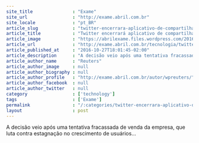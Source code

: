 ```yaml
---
site_title               : "Exame"
site_url                 : "http://exame.abril.com.br"
site_locale              : "pt_BR"
article_slug             : "twitter-encerrara-aplicativo-de-compartilhamento-de-videos-vine"
article_title            : "Twitter encerrará aplicativo de compartilhamento de vídeos Vine"
article_image            : "https://abrilexame.files.wordpress.com/2016/09/size_960_16_9_20151019-14270-1kfwpj2.jpg?quality=70&strip=all&w=960"
article_url              : "http://exame.abril.com.br/tecnologia/twitter-encerrara-aplicativo-de-compartilhamento-de-videos-vine/"
article_published_at     : "2016-10-27T18:01:45-02:00"
article_description      : "A decisão veio após uma tentativa fracassada de venda da empresa, que luta contra estagnação no crescimento de usuários..."
article_author_name      : "Reuters"
article_author_image     : null
article_author_biography : null
article_author_profile   : "http://exame.abril.com.br/autor/wpreuters/"
article_author_facebook  : null
article_author_twitter   : null
category                 : ['technology']
tags                     : ['Exame']
permalink                : "/:categories/twitter-encerrara-aplicativo-de-compartilhamento-de-videos-vine/"
layout                   : post
---
```


A decisão veio após uma tentativa fracassada de venda da empresa, que luta contra estagnação no crescimento de usuários...
